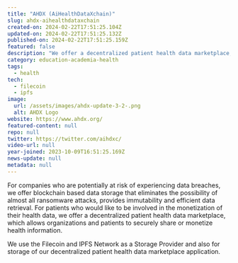 ```yaml
---
title: "AHDX (AiHealthDataXchain)"
slug: ahdx-aihealthdataxchain
created-on: 2024-02-22T17:51:25.104Z
updated-on: 2024-02-22T17:51:25.132Z
published-on: 2024-02-22T17:51:25.159Z
featured: false
description: "We offer a decentralized patient health data marketplace, which allows organizations and patients to securely share or monetize health information."
category: education-academia-health
tags:
  - health
tech:
  - filecoin
  - ipfs
image:
  url: /assets/images/ahdx-update-3-2-.png
  alt: AHDX Logo
website: https://www.ahdx.org/
featured-content: null
repo: null
twitter: https://twitter.com/aihdxc/
video-url: null
year-joined: 2023-10-09T16:51:25.169Z
news-update: null
metadata: null
---
```


For companies who are potentially at risk of experiencing data breaches, we offer blockchain based data storage that eliminates the possibility of almost all ransomware attacks, provides immutability and efficient data retrieval. For patients who would like to be involved in the monetization of their health data, we offer a decentralized patient health data marketplace, which allows organizations and patients to securely share or monetize health information.

We use the Filecoin and IPFS Network as a Storage Provider and also for storage of our decentralized patient health data marketplace application.
